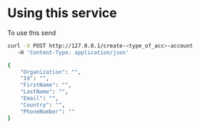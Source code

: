 # Using this service

To use this send

```bash
curl -X POST http://127.0.0.1/create-<type_of_acc>-account
   -H 'Content-Type: application/json'

{
    "Organization": "",
    "Id": "",
    "FirstName": "",
    "LastName": "",
    "Email": "",
    "Country": "",
    "PhoneNumber": ""
}
```
